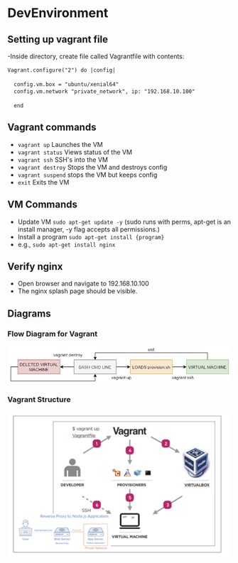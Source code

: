 # DevEnvironment

## Setting up vagrant file
-Inside directory, create file called Vagrantfile with contents:
```
Vagrant.configure("2") do |config|

  config.vm.box = "ubuntu/xenial64" 
  config.vm.network "private_network", ip: "192.168.10.100"
  
  end

```


## Vagrant commands
- `vagrant up` Launches the VM
- `vagrant status` Views status of the VM
- `vagrant ssh` SSH's into the VM
- `vagrant destroy` Stops the VM and destroys config
- `vagrant suspend` stops the VM but keeps config
- `exit` Exits the VM
## VM Commands
- Update VM `sudo apt-get update -y` (sudo runs with perms, apt-get is an install manager, -y flag accepts all permissions.) 
- Install a program `sudo apt-get install {program}` 
- e.g., `sudo apt-get install nginx`


## Verify nginx 
- Open browser and navigate to 192.168.10.100
- The nginx splash page should be visible.

## Diagrams
### Flow Diagram for Vagrant
![Image of flow diagram for vagrant](https://github.com/Asare12/DevOps-Bootcamp/blob/master/images/flowdiagram.png)

### Vagrant Structure
![Image of vagrant structure](https://github.com/Asare12/DevOps-Bootcamp/blob/master/images/vagrantdiagram.png)

